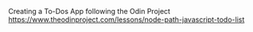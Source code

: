 Creating a To-Dos App following the Odin Project https://www.theodinproject.com/lessons/node-path-javascript-todo-list
